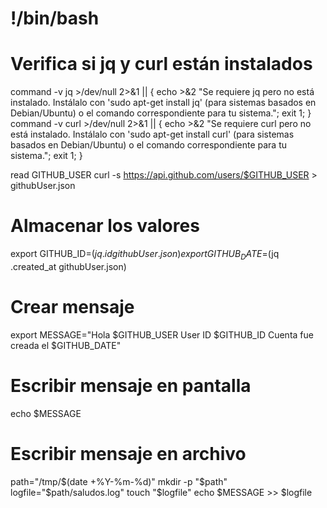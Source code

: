 # !/bin/bash

# Verifica si jq y curl están instalados

command -v jq >/dev/null 2>&1 || { echo >&2 "Se requiere jq pero no está instalado. Instálalo con 'sudo apt-get install jq' (para sistemas basados en Debian/Ubuntu) o el comando correspondiente para tu sistema."; exit 1; }
command -v curl >/dev/null 2>&1 || { echo >&2 "Se requiere curl pero no está instalado. Instálalo con 'sudo apt-get install curl' (para sistemas basados en Debian/Ubuntu) o el comando correspondiente para tu sistema."; exit 1; }

read GITHUB_USER
curl -s https://api.github.com/users/$GITHUB_USER > githubUser.json

# Almacenar los valores

export GITHUB_ID=$(jq .id githubUser.json)
export GITHUB_DATE=$(jq .created_at githubUser.json)

# Crear mensaje

export MESSAGE="Hola $GITHUB_USER User ID $GITHUB_ID Cuenta fue creada el $GITHUB_DATE"

# Escribir mensaje en pantalla

echo $MESSAGE

# Escribir mensaje en archivo

path="/tmp/$(date +%Y-%m-%d)"
mkdir -p "$path"
logfile="$path/saludos.log"
touch "$logfile"
echo $MESSAGE >> $logfile
